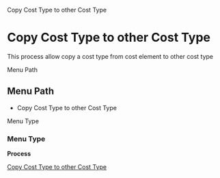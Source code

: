 
Copy Cost Type to other Cost Type
# Copy Cost Type to other Cost Type


This process allow copy a cost type from cost element to other cost type

Menu Path
## Menu Path



- Copy Cost Type to other Cost Type

Menu Type
### Menu Type

**Process**


[Copy Cost Type to other Cost Type](functional-guide/process/process-pp_copy-cost-type-to-cost-type.md)